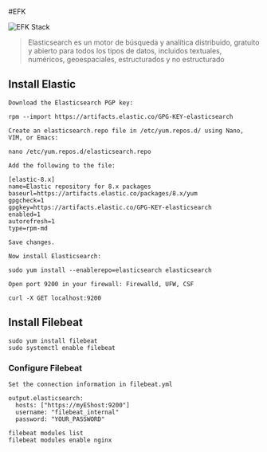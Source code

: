 #EFK

![EFK Stack](https://www.elastic.co/guide/en/beats/libbeat/current/images/beats-platform.png)


> Elasticsearch es un motor de búsqueda y analítica distribuido, gratuito y abierto para todos los tipos de datos, incluidos textuales, numéricos, geoespaciales, estructurados y no estructurado


## Install Elastic
```
Download the Elasticsearch PGP key:

rpm --import https://artifacts.elastic.co/GPG-KEY-elasticsearch 

Create an elasticsearch.repo file in /etc/yum.repos.d/ using Nano, VIM, or Emacs:

nano /etc/yum.repos.d/elasticsearch.repo

Add the following to the file:

[elastic-8.x]
name=Elastic repository for 8.x packages
baseurl=https://artifacts.elastic.co/packages/8.x/yum
gpgcheck=1
gpgkey=https://artifacts.elastic.co/GPG-KEY-elasticsearch
enabled=1
autorefresh=1
type=rpm-md

Save changes.

Now install Elasticsearch:

sudo yum install --enablerepo=elasticsearch elasticsearch

Open port 9200 in your firewall: Firewalld, UFW, CSF

curl -X GET localhost:9200

```

## Install Filebeat

```
sudo yum install filebeat
sudo systemctl enable filebeat
```

### Configure Filebeat
```
Set the connection information in filebeat.yml

output.elasticsearch:
  hosts: ["https://myEShost:9200"]
  username: "filebeat_internal"
  password: "YOUR_PASSWORD" 

filebeat modules list
filebeat modules enable nginx




```
